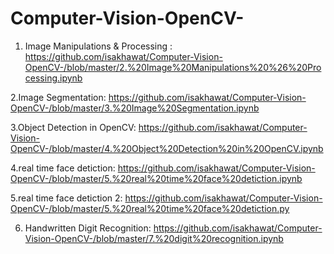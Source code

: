 # Computer-Vision-OpenCV-

1.  Image Manipulations & Processing  : https://github.com/isakhawat/Computer-Vision-OpenCV-/blob/master/2.%20Image%20Manipulations%20%26%20Processing.ipynb

2.Image Segmentation: https://github.com/isakhawat/Computer-Vision-OpenCV-/blob/master/3.%20Image%20Segmentation.ipynb

3.Object Detection in OpenCV: https://github.com/isakhawat/Computer-Vision-OpenCV-/blob/master/4.%20Object%20Detection%20in%20OpenCV.ipynb

4.real time face detiction: https://github.com/isakhawat/Computer-Vision-OpenCV-/blob/master/5.%20real%20time%20face%20detiction.ipynb

5.real time face detiction 2: https://github.com/isakhawat/Computer-Vision-OpenCV-/blob/master/5.%20real%20time%20face%20detiction.py

6. Handwritten Digit Recognition: https://github.com/isakhawat/Computer-Vision-OpenCV-/blob/master/7.%20digit%20recognition.ipynb


